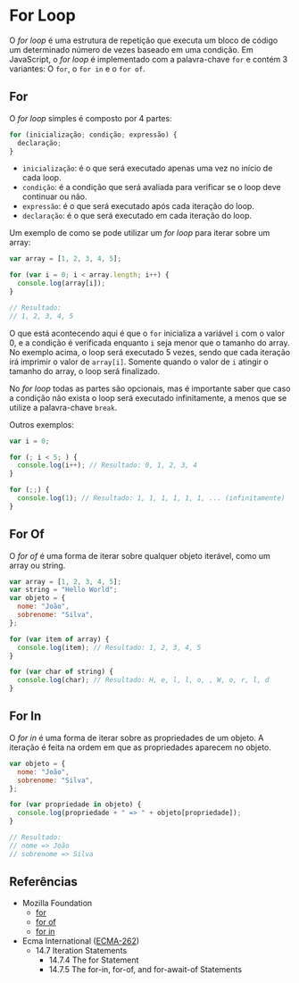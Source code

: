 # For Loop

O _for loop_ é uma estrutura de repetição que executa um bloco de código um
determinado número de vezes baseado em uma condição. Em JavaScript, o _for loop_
é implementado com a palavra-chave `for` e contém 3 variantes: O `for`, o
`for in` e o `for of`.

## For

O _for loop_ simples é composto por 4 partes:

```javascript
for (inicialização; condição; expressão) {
  declaração;
}
```

- `inicialização`: é o que será executado apenas uma vez no início de cada loop.
- `condição`: é a condição que será avaliada para verificar se o loop deve
  continuar ou não.
- `expressão`: é o que será executado após cada iteração do loop.
- `declaração`: é o que será executado em cada iteração do loop.

Um exemplo de como se pode utilizar um _for loop_ para iterar sobre um array:

```javascript
var array = [1, 2, 3, 4, 5];

for (var i = 0; i < array.length; i++) {
  console.log(array[i]);
}

// Resultado:
// 1, 2, 3, 4, 5
```

O que está acontecendo aqui é que o `for` inicializa a variável `i` com o valor
0, e a condição é verificada enquanto `i` seja menor que o tamanho do array. No
exemplo acima, o loop será executado 5 vezes, sendo que cada iteração irá
imprimir o valor de `array[i]`. Somente quando o valor de `i` atingir o tamanho
do array, o loop será finalizado.

No _for loop_ todas as partes são opcionais, mas é importante saber que caso a
condição não exista o loop será executado infinitamente, a menos que se utilize
a palavra-chave `break`.

Outros exemplos:

```javascript
var i = 0;

for (; i < 5; ) {
  console.log(i++); // Resultado: 0, 1, 2, 3, 4
}

for (;;) {
  console.log(1); // Resultado: 1, 1, 1, 1, 1, 1, ... (infinitamente)
}
```

## For Of

O _for of_ é uma forma de iterar sobre qualquer objeto iterável, como um array
ou string.

```javascript
var array = [1, 2, 3, 4, 5];
var string = "Hello World";
var objeto = {
  nome: "João",
  sobrenome: "Silva",
};

for (var item of array) {
  console.log(item); // Resultado: 1, 2, 3, 4, 5
}

for (var char of string) {
  console.log(char); // Resultado: H, e, l, l, o, , W, o, r, l, d
}
```

## For In

O _for in_ é uma forma de iterar sobre as propriedades de um objeto. A iteração
é feita na ordem em que as propriedades aparecem no objeto.

```javascript
var objeto = {
  nome: "João",
  sobrenome: "Silva",
};

for (var propriedade in objeto) {
  console.log(propriedade + " => " + objeto[propriedade]);
}

// Resultado:
// nome => João
// sobrenome => Silva
```

## Referências

- Mozilla Foundation
  - [for](https://developer.mozilla.org/pt-BR/docs/Web/JavaScript/Reference/Statements/for)
  - [for of](https://developer.mozilla.org/pt-BR/docs/Web/JavaScript/Reference/Statements/for...of)
  - [for in](https://developer.mozilla.org/pt-BR/docs/Web/JavaScript/Reference/Statements/for...in)
- Ecma International ([ECMA-262](https://tc39.es/ecma262))
  - 14.7 Iteration Statements
    - 14.7.4 The for Statement
    - 14.7.5 The for-in, for-of, and for-await-of Statements
